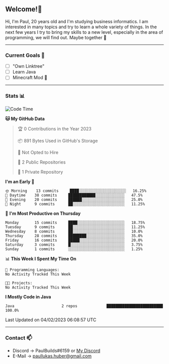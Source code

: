 ## Welcome!👋

Hi, I'm Paul, 20 years old and I'm studying business informatics. I am interested in many topics and try to learn a whole variety of things. In the next few years I try to bring my skills to a new level, especially in the area of programming, we will find out.
Maybe together 🤙

---
### Current Goals 🥅

- [ ] "Own Linktree"
- [ ] Learn Java
- [ ] Minecraft Mod 👀

---
### Stats 📊

<!--START_SECTION:waka-->
![Code Time](http://img.shields.io/badge/Code%20Time-56%20hrs%2031%20mins-blue)

**🐱 My GitHub Data** 

> 🏆 0 Contributions in the Year 2023
 > 
> 📦 891 Bytes Used in GitHub's Storage 
 > 
> 🚫 Not Opted to Hire
 > 
> 📜 2 Public Repositories 
 > 
> 🔑 1 Private Repository 
 > 
**I'm an Early 🐤** 

```text
🌞 Morning    13 commits     ████░░░░░░░░░░░░░░░░░░░░░   16.25% 
🌆 Daytime    38 commits     ████████████░░░░░░░░░░░░░   47.5% 
🌃 Evening    20 commits     ██████░░░░░░░░░░░░░░░░░░░   25.0% 
🌙 Night      9 commits      ██░░░░░░░░░░░░░░░░░░░░░░░   11.25%

```
📅 **I'm Most Productive on Thursday** 

```text
Monday       15 commits     ████░░░░░░░░░░░░░░░░░░░░░   18.75% 
Tuesday      9 commits      ██░░░░░░░░░░░░░░░░░░░░░░░   11.25% 
Wednesday    8 commits      ██░░░░░░░░░░░░░░░░░░░░░░░   10.0% 
Thursday     28 commits     ████████░░░░░░░░░░░░░░░░░   35.0% 
Friday       16 commits     █████░░░░░░░░░░░░░░░░░░░░   20.0% 
Saturday     3 commits      █░░░░░░░░░░░░░░░░░░░░░░░░   3.75% 
Sunday       1 commits      ░░░░░░░░░░░░░░░░░░░░░░░░░   1.25%

```


📊 **This Week I Spent My Time On** 

```text
💬 Programming Languages: 
No Activity Tracked This Week

🐱‍💻 Projects: 
No Activity Tracked This Week

```

**I Mostly Code in Java** 

```text
Java                     2 repos             █████████████████████████   100.0%

```



 Last Updated on 04/02/2023 06:08:57 UTC
<!--END_SECTION:waka-->

---
### Contact 📫

* Discord -> PaulBuilds#6159 or [My Discord](https://discord.gg/7kq6UnB)
* E-Mail -> paullukas.huber@gmail.com
